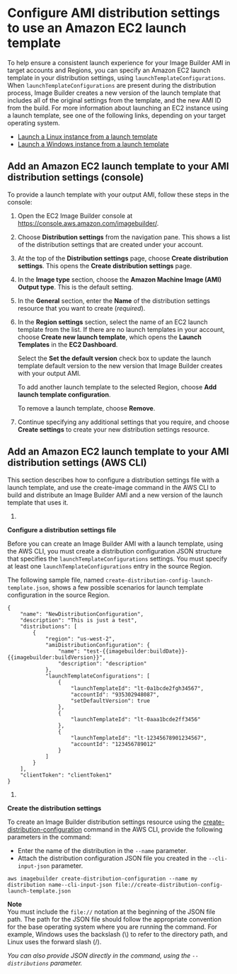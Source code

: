 # Configure AMI distribution settings to use an Amazon EC2 launch template<a name="dist-using-launch-template"></a>

To help ensure a consistent launch experience for your Image Builder AMI in target accounts and Regions, you can specify an Amazon EC2 launch template in your distribution settings, using `launchTemplateConfigurations`\. When `launchTemplateConfigurations` are present during the distribution process, Image Builder creates a new version of the launch template that includes all of the original settings from the template, and the new AMI ID from the build\. For more information about launching an EC2 instance using a launch template, see one of the following links, depending on your target operating system\.
+ [Launch a Linux instance from a launch template](https://docs.aws.amazon.com/AWSEC2/latest/UserGuide/ec2-launch-templates.html)
+ [Launch a Windows instance from a launch template](https://docs.aws.amazon.com/AWSEC2/latest/WindowsGuide/ec2-launch-templates.html)

## Add an Amazon EC2 launch template to your AMI distribution settings \(console\)<a name="dist-using-launch-template-console"></a>

To provide a launch template with your output AMI, follow these steps in the console:

1. Open the EC2 Image Builder console at [https://console\.aws\.amazon\.com/imagebuilder/](https://console.aws.amazon.com/imagebuilder/)\.

1. Choose **Distribution settings** from the navigation pane\. This shows a list of the distribution settings that are created under your account\.

1. At the top of the **Distribution settings** page, choose **Create distribution settings**\. This opens the **Create distribution settings** page\.

1. In the **Image type** section, choose the **Amazon Machine Image \(AMI\)** **Output type**\. This is the default setting\.

1. In the **General** section, enter the **Name** of the distribution settings resource that you want to create \(*required*\)\.

1. In the **Region settings** section, select the name of an EC2 launch template from the list\. If there are no launch templates in your account, choose **Create new launch template**, which opens the **Launch Templates** in the **EC2 Dashboard**\.

   Select the **Set the default version** check box to update the launch template default version to the new version that Image Builder creates with your output AMI\.

   To add another launch template to the selected Region, choose **Add launch template configuration**\.

   To remove a launch template, choose **Remove**\.

1. Continue specifying any additional settings that you require, and choose **Create settings** to create your new distribution settings resource\.

## Add an Amazon EC2 launch template to your AMI distribution settings \(AWS CLI\)<a name="dist-using-launch-template-cli"></a>

This section describes how to configure a distribution settings file with a launch template, and use the create\-image command in the AWS CLI to build and distribute an Image Builder AMI and a new version of the launch template that uses it\.

1. 

**Configure a distribution settings file**

   Before you can create an Image Builder AMI with a launch template, using the AWS CLI, you must create a distribution configuration JSON structure that specifies the `launchTemplateConfigurations` settings\. You must specify at least one `launchTemplateConfigurations` entry in the source Region\.

   The following sample file, named `create-distribution-config-launch-template.json`, shows a few possible scenarios for launch template configuration in the source Region\.

   ```
   {
       "name": "NewDistributionConfiguration",
       "description": "This is just a test",
       "distributions": [
           {
               "region": "us-west-2",
               "amiDistributionConfiguration": {
                   "name": "test-{{imagebuilder:buildDate}}-{{imagebuilder:buildVersion}}",
                   "description": "description"
               },
               "launchTemplateConfigurations": [
                   {
                       "launchTemplateId": "lt-0a1bcde2fgh34567",
                       "accountId": "935302948087",
                       "setDefaultVersion": true
                   },
                   {
                       "launchTemplateId": "lt-0aaa1bcde2ff3456"
                   },
                   {
                       "launchTemplateId": "lt-12345678901234567",
                       "accountId": "123456789012"
                   }
               ]
           }
       ],
       "clientToken": "clientToken1"
   }
   ```

1. 

**Create the distribution settings**

   To create an Image Builder distribution settings resource using the [create\-distribution\-configuration](https://docs.aws.amazon.com/cli/latest/reference/imagebuilder/create-distribution-configuration.html) command in the AWS CLI, provide the following parameters in the command:
   + Enter the name of the distribution in the `--name` parameter\.
   + Attach the distribution configuration JSON file you created in the `--cli-input-json` parameter\.

   ```
   aws imagebuilder create-distribution-configuration --name my distribution name--cli-input-json file://create-distribution-config-launch-template.json
   ```
**Note**  
You must include the `file://` notation at the beginning of the JSON file path\.
The path for the JSON file should follow the appropriate convention for the base operating system where you are running the command\. For example, Windows uses the backslash \(\\\) to refer to the directory path, and Linux uses the forward slash \(/\)\.

*You can also provide JSON directly in the command, using the `--distributions` parameter\.*
